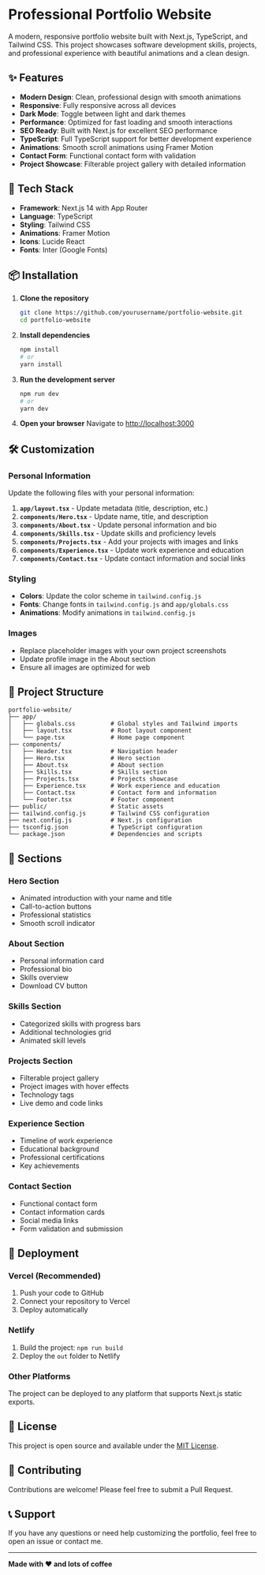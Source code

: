 # Professional Portfolio Website

A modern, responsive portfolio website built with Next.js, TypeScript, and Tailwind CSS. This project showcases software development skills, projects, and professional experience with beautiful animations and a clean design.

## ✨ Features

- **Modern Design**: Clean, professional design with smooth animations
- **Responsive**: Fully responsive across all devices
- **Dark Mode**: Toggle between light and dark themes
- **Performance**: Optimized for fast loading and smooth interactions
- **SEO Ready**: Built with Next.js for excellent SEO performance
- **TypeScript**: Full TypeScript support for better development experience
- **Animations**: Smooth scroll animations using Framer Motion
- **Contact Form**: Functional contact form with validation
- **Project Showcase**: Filterable project gallery with detailed information

## 🚀 Tech Stack

- **Framework**: Next.js 14 with App Router
- **Language**: TypeScript
- **Styling**: Tailwind CSS
- **Animations**: Framer Motion
- **Icons**: Lucide React
- **Fonts**: Inter (Google Fonts)

## 📦 Installation

1. **Clone the repository**
   ```bash
   git clone https://github.com/yourusername/portfolio-website.git
   cd portfolio-website
   ```

2. **Install dependencies**
   ```bash
   npm install
   # or
   yarn install
   ```

3. **Run the development server**
   ```bash
   npm run dev
   # or
   yarn dev
   ```

4. **Open your browser**
   Navigate to [http://localhost:3000](http://localhost:3000)

## 🛠️ Customization

### Personal Information
Update the following files with your personal information:

1. **`app/layout.tsx`** - Update metadata (title, description, etc.)
2. **`components/Hero.tsx`** - Update name, title, and description
3. **`components/About.tsx`** - Update personal information and bio
4. **`components/Skills.tsx`** - Update skills and proficiency levels
5. **`components/Projects.tsx`** - Add your projects with images and links
6. **`components/Experience.tsx`** - Update work experience and education
7. **`components/Contact.tsx`** - Update contact information and social links

### Styling
- **Colors**: Update the color scheme in `tailwind.config.js`
- **Fonts**: Change fonts in `tailwind.config.js` and `app/globals.css`
- **Animations**: Modify animations in `tailwind.config.js`

### Images
- Replace placeholder images with your own project screenshots
- Update profile image in the About section
- Ensure all images are optimized for web

## 📁 Project Structure

```
portfolio-website/
├── app/
│   ├── globals.css          # Global styles and Tailwind imports
│   ├── layout.tsx           # Root layout component
│   └── page.tsx             # Home page component
├── components/
│   ├── Header.tsx           # Navigation header
│   ├── Hero.tsx             # Hero section
│   ├── About.tsx            # About section
│   ├── Skills.tsx           # Skills section
│   ├── Projects.tsx         # Projects showcase
│   ├── Experience.tsx       # Work experience and education
│   ├── Contact.tsx          # Contact form and information
│   └── Footer.tsx           # Footer component
├── public/                  # Static assets
├── tailwind.config.js       # Tailwind CSS configuration
├── next.config.js           # Next.js configuration
├── tsconfig.json            # TypeScript configuration
└── package.json             # Dependencies and scripts
```

## 🎨 Sections

### Hero Section
- Animated introduction with your name and title
- Call-to-action buttons
- Professional statistics
- Smooth scroll indicator

### About Section
- Personal information card
- Professional bio
- Skills overview
- Download CV button

### Skills Section
- Categorized skills with progress bars
- Additional technologies grid
- Animated skill levels

### Projects Section
- Filterable project gallery
- Project images with hover effects
- Technology tags
- Live demo and code links

### Experience Section
- Timeline of work experience
- Educational background
- Professional certifications
- Key achievements

### Contact Section
- Functional contact form
- Contact information cards
- Social media links
- Form validation and submission

## 🚀 Deployment

### Vercel (Recommended)
1. Push your code to GitHub
2. Connect your repository to Vercel
3. Deploy automatically

### Netlify
1. Build the project: `npm run build`
2. Deploy the `out` folder to Netlify

### Other Platforms
The project can be deployed to any platform that supports Next.js static exports.

## 📝 License

This project is open source and available under the [MIT License](LICENSE).

## 🤝 Contributing

Contributions are welcome! Please feel free to submit a Pull Request.

## 📞 Support

If you have any questions or need help customizing the portfolio, feel free to open an issue or contact me.

---

**Made with ❤️ and lots of coffee** 